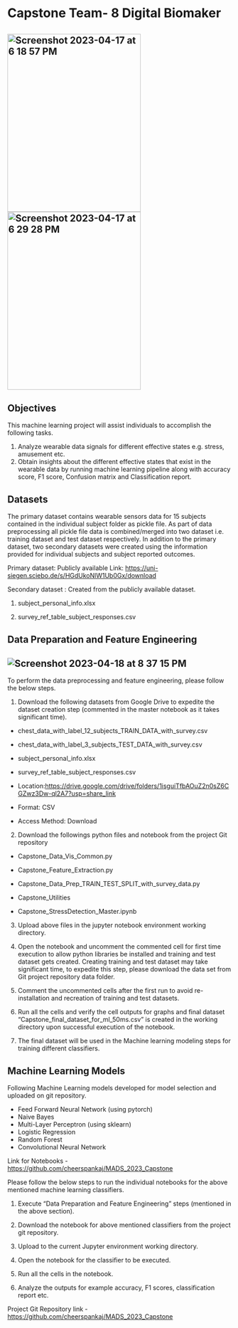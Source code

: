 # Capstone Team- 8 Digital Biomaker
## <img width="300" height="400" alt="Screenshot 2023-04-17 at 6 18 57 PM" src="https://user-images.githubusercontent.com/108576861/232935357-dc2101b3-0aac-420d-8aa6-16e0da3f3ed9.png">  <img width="300" height="400" alt="Screenshot 2023-04-17 at 6 29 28 PM" src="https://user-images.githubusercontent.com/108576861/232935597-e05a0f4d-0964-40eb-9456-115461516b6d.png">



## Objectives

This machine learning project will assist individuals to accomplish the following tasks.
1) Analyze wearable data signals for different effective states e.g. stress, amusement etc.
2) Obtain insights about the different effective states that exist in the wearable data by running machine learning pipeline along with accuracy score, F1 score, Confusion matrix and Classification report.

## Datasets

The primary dataset contains wearable sensors data for 15 subjects contained in the individual subject folder as pickle file. As part of data preprocessing all pickle file data is combined/merged into two dataset i.e. training dataset and test dataset respectively.
In addition to the primary dataset, two secondary datasets were created using the information provided for individual subjects and subject reported outcomes.

Primary dataset: Publicly available
Link: https://uni-siegen.sciebo.de/s/HGdUkoNlW1Ub0Gx/download

Secondary dataset : Created from the publicly available dataset.

1) subject_personal_info.xlsx

2) survey_ref_table_subject_responses.csv

## Data Preparation and Feature Engineering

## ![Screenshot 2023-04-18 at 8 37 15 PM](https://user-images.githubusercontent.com/108576861/232936374-97f2ff63-3c2f-430f-863c-c86e13010ef1.png)


To perform the data preprocessing and feature engineering, please follow the below steps.

1. Download the following datasets from Google Drive to expedite the dataset creation step (commented in the master notebook as it takes significant time).

- chest_data_with_label_12_subjects_TRAIN_DATA_with_survey.csv

- chest_data_with_label_3_subjects_TEST_DATA_with_survey.csv

- subject_personal_info.xlsx

- survey_ref_table_subject_responses.csv

- Location:https://drive.google.com/drive/folders/1isguiTfbAOuZ2n0sZ6CGZwz3Dw-ql2A7?usp=share_link
- Format: CSV
- Access Method: Download

2. Download the followings python files and notebook from the project Git repository

- Capstone_Data_Vis_Common.py

- Capstone_Feature_Extraction.py

- Capstone_Data_Prep_TRAIN_TEST_SPLIT_with_survey_data.py

- Capstone_Utilities

- Capstone_StressDetection_Master.ipynb

3. Upload above files in the jupyter notebook environment working directory.

4. Open the notebook and uncomment the commented cell for first time execution to allow python 
libraries be installed and training and test dataset gets created. Creating training and test dataset may take significant time, to expedite this step, please download the data set from Git project repository data folder.

5. Comment the uncommented cells after the first run to avoid re-installation and recreation of training and test datasets.

6. Run all the cells and verify the cell outputs for graphs and final dataset “Capstone_final_dataset_for_ml_50ms.csv” is created in the working directory upon successful execution of the notebook.

7. The final dataset will be used in the Machine learning modeling steps for training different classifiers.

## Machine Learning Models

Following Machine Learning models developed for model selection and uploaded on git repository.

- Feed Forward Neural Network (using pytorch)
- Naive Bayes
- Multi-Layer Perceptron (using sklearn)
- Logistic Regression
- Random Forest 
- Convolutional Neural Network

Link for Notebooks - https://github.com/cheerspankaj/MADS_2023_Capstone

Please follow the below steps to run the individual notebooks for the above mentioned machine learning classifiers.

1. Execute “Data Preparation and Feature Engineering” steps (mentioned in the above section).

2. Download the notebook for above mentioned classifiers from the project git repository.

3. Upload to the current Jupyter environment working directory.

4. Open the notebook for the classifier to be executed.

5. Run all the cells in the notebook.

6. Analyze the outputs for example accuracy, F1 scores, classification report etc.

Project Git Repository link - https://github.com/cheerspankaj/MADS_2023_Capstone
